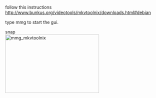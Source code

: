 follow this instructions  
<http://www.bunkus.org/videotools/mkvtoolnix/downloads.html#debian>

type mmg to start the gui.

snap  
[<img src="http://blog.kravca.mu/wp-content/uploads/2013/02/mmg_mkvtoolnix-300x187.png" alt="mmg_mkvtoolnix" width="300" height="187" class="aligncenter size-medium wp-image-2448" />][1]

 [1]: http://blog.kravca.mu/wp-content/uploads/2013/02/mmg_mkvtoolnix.png